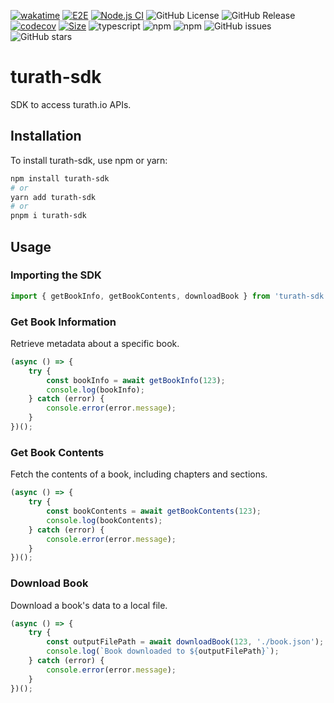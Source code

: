 [![wakatime](https://wakatime.com/badge/user/a0b906ce-b8e7-4463-8bce-383238df6d4b/project/c57d4b46-a567-4de0-9c97-a4589b33f8ee.svg)](https://wakatime.com/badge/user/a0b906ce-b8e7-4463-8bce-383238df6d4b/project/c57d4b46-a567-4de0-9c97-a4589b33f8ee) [![E2E](https://github.com/ragaeeb/turath-sdk/actions/workflows/e2e.yml/badge.svg)](https://github.com/ragaeeb/turath-sdk/actions/workflows/e2e.yml) [![Node.js CI](https://github.com/ragaeeb/turath-sdk/actions/workflows/build.yml/badge.svg)](https://github.com/ragaeeb/turath-sdk/actions/workflows/build.yml) ![GitHub License](https://img.shields.io/github/license/ragaeeb/turath-sdk) ![GitHub Release](https://img.shields.io/github/v/release/ragaeeb/turath-sdk) [![codecov](https://codecov.io/gh/ragaeeb/turath-sdk/graph/badge.svg?token=82MVUIM7MJ)](https://codecov.io/gh/ragaeeb/turath-sdk) [![Size](https://deno.bundlejs.com/badge?q=turath-sdk@1.0.0)](https://bundlejs.com/?q=turath-sdk%401.0.0) ![typescript](https://badgen.net/badge/icon/typescript?icon=typescript&label&color=blue) ![npm](https://img.shields.io/npm/v/turath-sdk) ![npm](https://img.shields.io/npm/dm/turath-sdk) ![GitHub issues](https://img.shields.io/github/issues/ragaeeb/turath-sdk) ![GitHub stars](https://img.shields.io/github/stars/ragaeeb/turath-sdk?style=social)

# turath-sdk

SDK to access turath.io APIs.

## Installation

To install turath-sdk, use npm or yarn:

```bash
npm install turath-sdk
# or
yarn add turath-sdk
# or
pnpm i turath-sdk
```

## Usage

### Importing the SDK

```javascript
import { getBookInfo, getBookContents, downloadBook } from 'turath-sdk';
```

### Get Book Information

Retrieve metadata about a specific book.

```javascript
(async () => {
    try {
        const bookInfo = await getBookInfo(123);
        console.log(bookInfo);
    } catch (error) {
        console.error(error.message);
    }
})();
```

### Get Book Contents

Fetch the contents of a book, including chapters and sections.

```javascript
(async () => {
    try {
        const bookContents = await getBookContents(123);
        console.log(bookContents);
    } catch (error) {
        console.error(error.message);
    }
})();
```

### Download Book

Download a book's data to a local file.

```javascript
(async () => {
    try {
        const outputFilePath = await downloadBook(123, './book.json');
        console.log(`Book downloaded to ${outputFilePath}`);
    } catch (error) {
        console.error(error.message);
    }
})();
```
